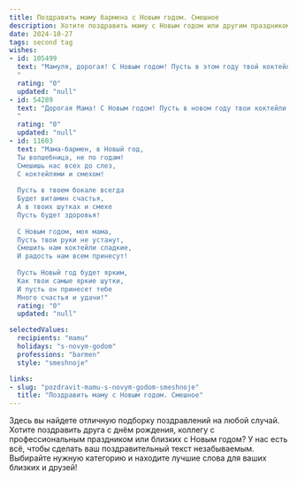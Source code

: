 ```yaml
---
title: Поздравить маму бармена с Новым годом. Смешное
description: Хотите поздравить маму с Новым годом или другим праздником? Наш ИИ создаст незабываемое поздравление, а вы обязательно выделитесь среди других.  
date: 2024-10-27
tags: second tag
wishes:
- id: 105499
  text: "Мамуля, дорогая! С Новым годом! Пусть в этом году твой коктейль жизни будет таким же искристым и бодрящим, как твои лучшие творения за барной стойкой, но без похмелья, конечно!  Желаю тебе море позитива, океан счастья и чтобы все твои клиенты были исключительно адекватными и щедро оставляли чаевые!  Здоровья тебе крепчайшего, как самогонный аппарат дедушки!
  "
  rating: "0"
  updated: "null"
- id: 54289
  text: "Дорогая Мама! С Новым годом! Пусть в новом году твои коктейли будут такими же бодрящими, как твоя любовь,  а гости - такими же благодарными, как твои любимые дети!  🥂🎉
  "
  rating: "0"
  updated: "null"
- id: 11603
  text: "Мама-бармен, в Новый год,
  Ты волшебница, не по годам!
  Смешишь нас всех до слез,
  С коктейлями и смехом!
  
  Пусть в твоем бокале всегда
  Будет витамин счастья,
  А в твоих шутках и смехе
  Пусть будет здоровья!
  
  С Новым годом, моя мама,
  Пусть твои руки не устанут,
  Смешить нам коктейли сладкие,
  И радость нам всем принесут!
  
  Пусть Новый год будет ярким,
  Как твои самые яркие шутки,
  И пусть он принесет тебе
  Много счастья и удачи!"
  rating: "0"
  updated: "null"

selectedValues:
  recipients: "mamu"
  holidays: "s-novym-godom"
  professions: "barmen"
  style: "smeshnoje"

links:
- slug: "pozdravit-mamu-s-novym-godom-smeshnoje"
  title: "Поздравить маму с Новым годом. Смешное"
---
```


Здесь вы найдете отличную подборку поздравлений на любой случай.
Хотите поздравить друга с днём рождения, коллегу с профессиональным праздником или близких с Новым годом? У нас есть всё, чтобы сделать ваш поздравительный текст незабываемым. Выбирайте нужную категорию и находите лучшие слова для ваших близких и друзей!
